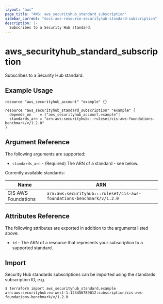 ```yaml
---
layout: "aws"
page_title: "AWS: aws_securityhub_standard_subscription"
sidebar_current: "docs-aws-resource-securityhub-standard-subscription"
description: |-
  Subscribes to a Security Hub standard.
---
```


# aws_securityhub_standard_subscription

Subscribes to a Security Hub standard.

## Example Usage

```hcl
resource "aws_securityhub_account" "example" {}

resource "aws_securityhub_standard_subscription" "example" {
  depends_on    = ["aws_securityhub_account.example"]
  standards_arn = "arn:aws:securityhub:::ruleset/cis-aws-foundations-benchmark/v/1.2.0"
}
```

## Argument Reference

The following arguments are supported:

* `standards_arn` - (Required) The ARN of a standard - see below.

Currently available standards:

| Name                | ARN                                                                   |
|---------------------|-----------------------------------------------------------------------|
| CIS AWS Foundations | `arn:aws:securityhub:::ruleset/cis-aws-foundations-benchmark/v/1.2.0` |

## Attributes Reference

The following attributes are exported in addition to the arguments listed above:

* `id` - The ARN of a resource that represents your subscription to a supported standard.

## Import

Security Hub standards subscriptions can be imported using the standards subscription ID, e.g.

```
$ terraform import aws_securityhub_standard.example arn:aws:securityhub:eu-west-1:123456789012:subscription/cis-aws-foundations-benchmark/v/1.2.0
```
